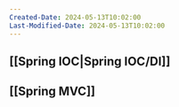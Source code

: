 ```yaml
---
Created-Date: 2024-05-13T10:02:00
Last-Modified-Date: 2024-05-13T10:02:00
---
```

## [[Spring IOC|Spring IOC/DI]]
## [[Spring MVC]]